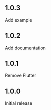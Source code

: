 ## 1.0.3

Add example

## 1.0.2

Add documentation

## 1.0.1

Remove Flutter

## 1.0.0

Initial release
